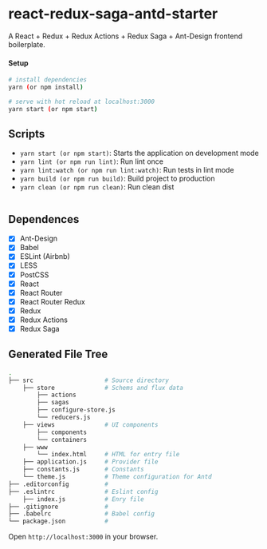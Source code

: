 # react-redux-saga-antd-starter

A React + Redux + Redux Actions + Redux Saga + Ant-Design frontend boilerplate.

#### Setup
```bash
# install dependencies
yarn (or npm install)

# serve with hot reload at localhost:3000
yarn start (or npm start)

```
## Scripts

- `yarn start (or npm start)`: Starts the application on development mode
- `yarn lint (or npm run lint)`: Run lint once
- `yarn lint:watch (or npm run lint:watch)`: Run tests in lint mode
- `yarn build (or npm run build)`: Build project to production
- `yarn clean (or npm run clean)`: Run clean dist

```
``` 
## Dependences

- [x] Ant-Design
- [x] Babel
- [x] ESLint (Airbnb)
- [x] LESS
- [x] PostCSS
- [x] React
- [x] React Router
- [x] React Router Redux
- [x] Redux
- [x] Redux Actions
- [x] Redux Saga

## Generated File Tree

```bash
.
├── src                    # Source directory
    ├── store              # Schems and flux data
        ├── actions
        ├── sagas
        ├── configure-store.js        
        └── reducers.js
    ├── views              # UI components
        ├── components
        └── containers
    ├── www
        └── index.html     # HTML for entry file
    ├── application.js     # Provider file
    ├── constants.js       # Constants
    └── theme.js           # Theme configuration for Antd
├── .editorconfig          #
├── .eslintrc              # Eslint config
    ├── index.js           # Enry file
├── .gitignore             #
├── .babelrc               # Babel config
└── package.json           #
```
Open `http://localhost:3000` in your browser.
